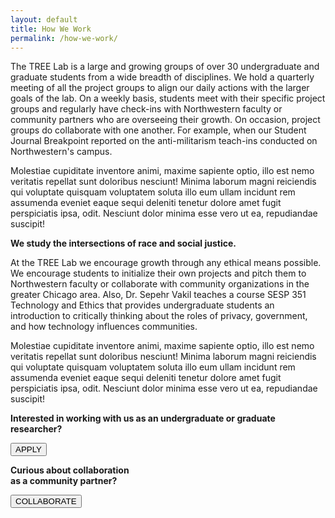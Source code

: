 ```yaml
---
layout: default
title: How We Work
permalink: /how-we-work/
---
```

<link rel="stylesheet" href="{{site.baseurl}}/assets/css/about.css">
<main>
  <div class="method_details">
    <p>The TREE Lab is a large and growing groups of over 30 undergraduate and graduate students from a wide breadth of disciplines. We hold a quarterly meeting of all the project groups to align our daily actions with the larger goals of the lab. On a weekly basis, students meet with their specific project groups and regularly have check-ins with Northwestern faculty or community partners who are overseeing their growth. On occasion, project groups do collaborate with one another. For example, when our Student Journal Breakpoint reported on the anti-militarism teach-ins conducted on Northwestern's campus.</p>
    <p>Molestiae cupiditate inventore animi, maxime sapiente optio, illo est nemo veritatis repellat sunt doloribus nesciunt! Minima laborum magni reiciendis qui voluptate quisquam voluptatem soluta illo eum ullam incidunt rem assumenda eveniet eaque sequi deleniti tenetur dolore amet fugit perspiciatis ipsa, odit. Nesciunt dolor minima esse vero ut ea, repudiandae suscipit!</p>
    <p class="underline-border"><b>We study the intersections of race and social justice.</b></p>
    <p>At the TREE Lab we encourage growth through any ethical means possible. We encourage students to initialize their own projects and pitch them to Northwestern faculty or collaborate with community organizations in the greater Chicago area. Also, Dr. Sepehr Vakil teaches a course SESP 351 Technology and Ethics that provides undergraduate students an introduction to critically thinking about the roles of privacy, government, and how technology influences communities. </p>
    <p>Molestiae cupiditate inventore animi, maxime sapiente optio, illo est nemo veritatis repellat sunt doloribus nesciunt! Minima laborum magni reiciendis qui voluptate quisquam voluptatem soluta illo eum ullam incidunt rem assumenda eveniet eaque sequi deleniti tenetur dolore amet fugit perspiciatis ipsa, odit. Nesciunt dolor minima esse vero ut ea, repudiandae suscipit!</p>
  </div>
  <div class="bottom-buttons">
    <div class="card">
      <p><b>Interested in working with us as an undergraduate or graduate researcher?</b></p>
      <div>
        <button onclick="window.location.href='https://forms.gle/dLXYiLxsNJhKCJZX9'">APPLY</button>
      </div>
    </div>
    <div class="card">
      <p><b>Curious about collaboration<br>as a community partner?</b></p>
      <div>
        <button onclick="window.location.href='{{site.baseurl}}/collaborate/'">COLLABORATE</button>
      </div>
    </div>
  </div>
</main>
